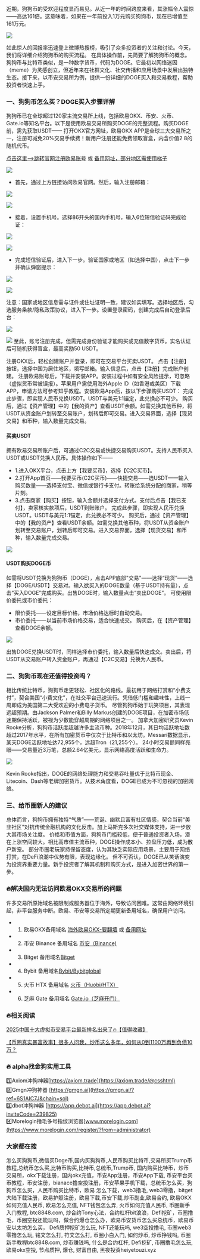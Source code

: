 近期，狗狗币的受欢迎程度显而易见。从近一年的时间跨度来看，其涨幅令人震惊——高达161倍。这意味着，如果在一年前投入1万元购买狗狗币，现在已增值至161万元。

[![](https://307e939.webp.li/20250423094931034.png)](https://btc8848.com/top-10-exchanges)

如此惊人的回报率迅速登上微博热搜榜，吸引了众多投资者的关注和讨论。今天，我们将详细介绍狗狗币的购买流程。
在具体操作前，先简要了解狗狗币的概念。狗狗币与比特币类似，是一种数字货币，代码为DOGE。它最初以网络迷因（meme）为灵感创立，但近年来在社群文化、社交传播和应用场景中发展出独特生态。接下来，以币安交易所为例，提供一份详细的DOGE买入和交易教程，帮助投资者快速上手。

### 一、狗狗币怎么买？DOGE买入步骤详解
狗狗币已在全球超过120家主流交易所上线，包括欧易OKX、币安、火币、Gate.io等知名平台。以下是使用欧易交易所购买DOGE的完整流程。购买DOGE前，需先获取USDT——
打开OKX官方网址，欧易OKX APP是全球三大交易所之一，注册可减免20%交易手续费！新用户注册还能免费领取盲盒，内含价值2$~8$的随机代币。

 [点击这里–>跳转官网注册欧易账号](https://www.chouyi.world/zh-hans/join/18639032)  或 [备用网址，部分地区需使用梯子](https://www.okx.com/zh-hans/join/74873351)

 [![](https://fe095ec.webp.li/top-10-exchanges-001.jpg)](https://www.chouyi.world/zh-hans/join/18639032)

- 首先，通过上方链接访问欧易官网。然后，输入注册邮箱：

[![](https://ac63e02.webp.li/okx2.jpg)](https://btc8848.com/top-10-exchanges)

[![](https://ac63e02.webp.li/okx3.jpg)](https://btc8848.com/top-10-exchanges)

- 接着，设置手机号。选择86开头的国内手机号，输入6位短信验证码完成验证：

[![](https://ac63e02.webp.li/okx4.jpg)](https://btc8848.com/top-10-exchanges)

[![](https://ac63e02.webp.li/okx5.jpg)](https://btc8848.com/top-10-exchanges)

- 完成短信验证后，进入下一步。验证国家或地区（如选择中国），点击下一步并确认弹窗提示：

[![](https://ac63e02.webp.li/okx6.jpg)](https://btc8848.com/top-10-exchanges)

[![](https://ac63e02.webp.li/okx7.jpg)](https://btc8848.com/top-10-exchanges)

注意：国家或地区信息需与证件或住址证明一致，建议如实填写。选择地区后，勾选服务条款/隐私政策协议，进入下一步。设置登录密码，创建完成后自动登录后台：

[![](https://ac63e02.webp.li/okx8.jpg)](https://btc8848.com/top-10-exchanges)

[![](https://ac63e02.webp.li/okx9.jpg)](https://btc8848.com/top-10-exchanges)
至此，账号注册完成，但需完成身份验证才能购买或充值数字货币。实名认证后可随机获得盲盒，最高奖励50 USDT。

注册OKX后，轻松创建账户并登录，即可在交易平台买卖USDT。
点击【注册】按钮，选择中国为居住地区，填写邮箱。输入信息后，点击【注册】完成账户创建。
注册欧易账号后，下载并安装APP。安装过程中如有安全风险提示，可忽略（虚拟货币常被误报）。苹果用户需使用海外Apple ID（如香港或美区）下载APP，申请方法可参考知乎教程。安装欧易App后，按以下步骤购买USDT：
完成此步骤，即实现人民币兑换USDT。USDT与美元1:1锚定，此兑换必不可少。
购买后，通过【资产管理】中的【我的资产】查看USDT余额。如需兑换其他币种，将USDT从资金账户划转至交易账户，划转后即可交易。进入交易界面，选择【现货交易】和币种，输入数量完成交易。

#### 买卖USDT
拥有欧易交易所账户后，可通过C2C交易或快捷交易购买USDT。支持人民币买入USDT或USDT兑换人民币。具体操作如下——

- 1.进入OKX平台，点击上方【我要买币】，选择【C2C买币】。
- 2.打开App首页——我要买币(C2C买币)——快捷交易——选USDT——输入购买数量——选择支付宝、微信或银行卡支付。转账给系统分配的商家，稍等片刻。
- 3.点击商家【购买】按钮，输入金额并选择支付方式。支付后点击【我已支付】，卖家核实款项后，USDT到账账户。
完成此步骤，即实现人民币兑换USDT。USDT与美元1:1锚定，此兑换必不可少。
购买后，通过【资产管理】中的【我的资产】查看USDT余额。如需兑换其他币种，将USDT从资金账户划转至交易账户，划转后即可交易。进入交易界面，选择【现货交易】和币种，输入数量完成交易。

![](https://ac63e02.webp.li/ouyichongzhi.png)

#### USDT购买DOGE币
如需将USDT兑换为狗狗币（DOGE），点击APP底部"交易"——选择“现货”——选择【DOGE/USDT】交易对。输入欲买入的DOGE数量（基于USDT持有量），点击“买入DOGE”完成购买。出售DOGE时，输入数量点击“卖出DOGE”。
可使用限价委托或市价委托：
- 限价委托——设定目标价格，市场价格达标时自动交易。
- 市价委托——以当前市场价格交易，适合快速成交。
购买后，在【资产管理】查看DOGE余额。

[![](https://307e939.webp.li/20250423095248392.png)](https://btc8848.com/top-10-exchanges)

出售DOGE兑换USDT时，同样选择市价委托，输入数量后快速成交。卖出后，将USDT从交易账户转入资金账户，再通过【C2C交易】兑换为人民币。

### 二、狗狗币现在还值得投资吗？
相比传统比特币，狗狗币走更轻松、社区化的路线。最初用于网络打赏和“小费支付”，契合美国“小费文化”，在社交平台迅速流行。凭借低门槛和趣味性，上线一周即成为美国第二大受欢迎的小费电子货币。
尽管狗狗币始于玩笑项目，其表现远超预期。由Jackson Palmer和Billy Markus创建的DOGE项目，在加密市场低迷期保持活跃，被视为少数能穿越周期的网络项目之一。
加拿大加密研究员Kevin Rooke分析，狗狗币活跃度超越许多主流币种。2018年12月，其日均活跃地址数超过2017年水平，在所有加密货币中仅次于比特币和以太坊。Messari数据显示，某天DOGE活跃地址达72,955个，远超Tron（21,255个）。
24小时交易额同样亮眼——交易量近3万笔，总额2.64亿美元，显示网络高度活跃和生命力。

[![](https://307e939.webp.li/20250423095507256.png)](https://btc8848.com/top-10-exchanges)

Kevin Rooke指出，DOGE的网络处理能力和交易吞吐量优于比特币现金、Litecoin、Dash等老牌加密货币。从技术角度看，DOGE已成为不可忽视的加密网络。

### 三、给币圈新人的建议
总体而言，狗狗币拥有独特“气质”——荒诞、幽默且富有社区情感，契合当前“美韭社区”对抗传统金融机构的文化反击。加上马斯克多次社交媒体支持，进一步放大其市场关注度。
价格和市值方面，狗狗币门槛较低，便于普通投资者入场，潜在上涨空间较大。相比高市值主流币种，DOGE操作成本小、拉盘压力低，成为散户新宠。
部分币圈老玩家持保留态度，认为其缺乏实际应用场景，主要用于网络打赏，在DeFi浪潮中优势有限，表现边缘化。
但不可否认，DOGE已从笑话演变为投资界重要力量。新手投资者了解其机制和购买方式，是进入加密世界的第一步。

### 🔥解决国内无法访问欧易OKX交易所的问题
许多交易所原始域名被限制或服务器位于海外，导致访问困难。这常由网络环境引起，非平台服务中断。欧易、币安等交易所定期更新备用域名，确保用户访问。
- 1. 欧易OKX备用域名 [海外欧易OKX-要翻墙](https://www.okx.com/zh-hans/join/76527935) 或 [备用网址](https://www.chouyi.world/zh-hans/join/18639032) 
- 2. 币安 Binance 备用域名 [币安（Binance)](https://accounts.binance.com/zh-CN/register?ref=36457687)
- 3. Bitget 备用域名[Bitget](https://www.bitget.com/zh-CN/referral/register?from=referral&clacCode=VRNEYUTR)
- 4. Bybit 备用域名[Bybit/Bybitglobal](https://www.bybitglobal.com/zh-MY/invite/?ref=VMKORMM)
- 5. 火币 HTX 备用域名 [火币（Huobi/HTX）](https://www.htx.com/invite/zh-cn/1f?invite_code=whf45223)
- 6. 芝麻 Gate 备用域名 [Gate.io（芝麻开门）](https://www.gate.io/zh/signup?ref_type=103&ref=A1ERAQ)

### 🔥相关阅读
[2025中国十大虚拟币交易平台最新排名出来了🔥【值得收藏】](https://btc8848.com/top-10-exchanges/)

[【币圈真实暴富故事】很多人问我，炒币这么多年，如何从0到1100万再到负债10万？](https://heiyetouzi.xyz/biquanstory001/)


### 🔥 alpha找金狗实用工具
1️⃣Axiom冲狗神器[https://axiom.trade](https://axiom.trade/@csshtml)  
2️⃣Gmgn冲狗神器 [https://gmgn.ai](https://gmgn.ai/?ref=6S1AIC7J&chain=sol)  
3️⃣dbot冲狗神器 [https://app.debot.ai](https://app.debot.ai?inviteCode=239825)  
4️⃣Morelogin撸毛多号指纹浏览器[www.morelogin.com](https://www.morelogin.com/register/?from=administrator)  


### 大家都在搜
 怎么买狗狗币,微信买Doge币,国内买狗狗币,人民币购买比特币,交易所买Trump币教程,总统币怎么买,比特币购买,比特币,总统币,Trump币, 国内购买比特币，炒币交易所，okx下载注册，国内okx充值，币安App注册，币安App下载, 币安平台买币教程，币安注册，bianace撸空投注册，币安苹果手机下载，总统币怎么买，狗狗币怎么买，人民币购买比特币，欧易 怎么下载，web3撸毛, web3零撸，bitget大陆下载注册，欧易护照注册，欧易下载,币安下载,炒币副业,欧易合约, 欧易OKX如何充值人民币, 欧易怎么充值, NFT钱包怎么弄, 火币如何充值人民币, 币圈新手入门教程, btc8848.com, 炒合约Tony心法，合约杠杆bit浪浪，Defi挖矿，币圈撸毛，币圈空投还能玩吗，做合约爆仓怎么办，欧易币安货币怎么买总统币，欧易币安以太坊怎么买， Defi质押挖矿怎么玩, NFT还能玩吗, we3空投撸毛, 币圈web3零撸怎么玩, 铭文怎么打, 符文怎么打, 币圈小白入门, 如何炒币, 炒币挣钱吗, 币圈新手教程btc8848.com, 炒币赚钱吗, 什么是合约杠杆, Defi挖矿, 币圈撸毛怎么玩, 欧易okx空投, 节点质押, 爆仓, 财富自由, 黑夜投资heiyetouzi.xyz